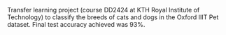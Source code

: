 Transfer learning project (course DD2424 at KTH Royal Institute of Technology) to classify the breeds of cats and dogs in the Oxford IIIT Pet dataset. Final test accuracy achieved was 93%.
